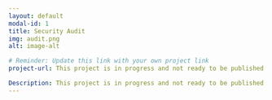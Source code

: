 ```yaml
---
layout: default
modal-id: 1
title: Security Audit
img: audit.png
alt: image-alt

# Reminder: Update this link with your own project link
project-url: This project is in progress and not ready to be published just yet. Please contact me if you like a sneak peak. Otherwise stay tuned!  

Description: This project is in progress and not ready to be published just yet. Please contact me if you like a sneak peak. Otherwise stay tuned!
---
```

